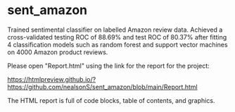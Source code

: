 # sent_amazon
Trained sentimental classifier on labelled Amazon review data. 
Achieved a cross-validated testing ROC of 88.69% and test ROC of 80.37% after fitting 4 classification models such as random forest and support vector machines on 4000 Amazon product reviews.

Please open "Report.html" using the link for the report for the project:

https://htmlpreview.github.io/?https://github.com/nealsonS/sent_amazon/blob/main/Report.html

The HTML report is full of code blocks, table of contents, and graphics.

